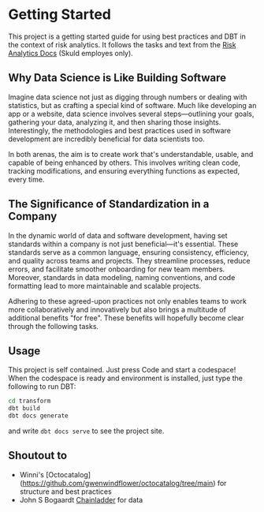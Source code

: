 # Getting Started

This project is a getting started guide for using best practices and DBT in the context of risk analytics. It follows the tasks and text from the [Risk Analytics Docs](https://risk-analytics-docs.azurewebsites.net/reinsurance/) (Skuld employes only).

## Why Data Science is Like Building Software

Imagine data science not just as digging through numbers or dealing with statistics, but as crafting a special kind of software. Much like developing an app or a website, data science involves several steps—outlining your goals, gathering your data, analyzing it, and then sharing those insights. Interestingly, the methodologies and best practices used in software development are incredibly beneficial for data scientists too.

In both arenas, the aim is to create work that's understandable, usable, and capable of being enhanced by others. This involves writing clean code, tracking modifications, and ensuring everything functions as expected, every time.

## The Significance of Standardization in a Company

In the dynamic world of data and software development, having set standards within a company is not just beneficial—it's essential. These standards serve as a common language, ensuring consistency, efficiency, and quality across teams and projects. They streamline processes, reduce errors, and facilitate smoother onboarding for new team members. Moreover, standards in data modeling, naming conventions, and code formatting lead to more maintainable and scalable projects.

Adhering to these agreed-upon practices not only enables teams to work more collaboratively and innovatively but also brings a multitude of additional benefits "for free". These benefits will hopefully become clear through the following tasks.

## Usage

This project is self contained. Just press Code and start a codespace! When the codespace is ready and environment is installed, just type the following to run DBT:
```bash
cd transform
dbt build
dbt docs generate
```
and write `dbt docs serve` to see the project site.

## Shoutout to


- Winni's [Octocatalog] (https://github.com/gwenwindflower/octocatalog/tree/main) for structure and best practices
- John S Bogaardt [Chainladder](https://github.com/casact/chainladder-python) for data 
